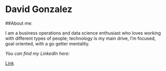 # David Gonzalez

##About me:

I am a business operations and data science enthusiast who loves working with different types of people; technology is my main drive, I’m focused, goal oriented, with a go getter mentality.

*You can find my LinkedIn here:*

[Link](https://www.linkedin.com/in/davidegonzale/)





